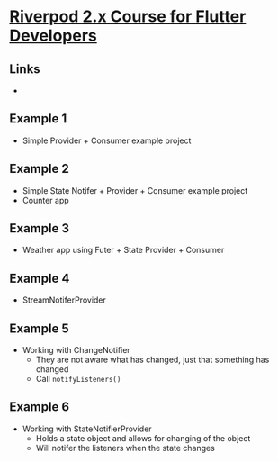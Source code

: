 # [Riverpod 2.x Course for Flutter Developers](https://youtu.be/vtGCteFYs4M?si=cKf4Te5nwQGIv29y)

## Links
- []()

## Example 1
- Simple Provider + Consumer example project

## Example 2
- Simple State Notifer + Provider + Consumer example project
- Counter app

## Example 3
- Weather app using Futer + State Provider + Consumer

## Example 4
- StreamNotiferProvider

## Example 5
- Working with ChangeNotifier
  - They are not aware what has changed, just that something has changed
  - Call `notifyListeners()`
  
## Example 6
- Working with StateNotifierProvider
  - Holds a state object and allows for changing of the object
  - Will notifer the listeners when the state changes



